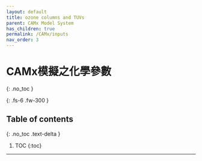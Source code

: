 ```yaml
---
layout: default
title: ozone columns and TUVs
parent: CAMx Model System
has_children: true
permalink: /CAMx/inputs
nav_order: 3
---
```


# CAMx模擬之化學參數
{: .no_toc }

{: .fs-6 .fw-300 }

## Table of contents
{: .no_toc .text-delta }

1. TOC
{:toc}

---
